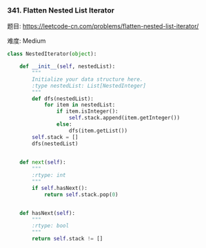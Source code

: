 ### 341. Flatten Nested List Iterator



题目:
<https://leetcode-cn.com/problems/flatten-nested-list-iterator/>



难度:
Medium 



```python
class NestedIterator(object):

    def __init__(self, nestedList):
        """
        Initialize your data structure here.
        :type nestedList: List[NestedInteger]
        """
        def dfs(nestedList):
            for item in nestedList:
                if item.isInteger():
                    self.stack.append(item.getInteger())
                else:
                    dfs(item.getList())
        self.stack = []
        dfs(nestedList)
        

    def next(self):
        """
        :rtype: int
        """
        if self.hasNext():
            return self.stack.pop(0)


    def hasNext(self):
        """
        :rtype: bool
        """
        return self.stack != []
```

